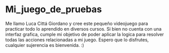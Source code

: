 # Mi_juego_de_pruebas
Me llamo Luca Cittá Giordano y cree este pequeño videojuego para practicar todo lo aprendido en diversos cursos.
  Si bien no cuenta con una interfaz grafica, cumple mi objetivo de poder aplicar la logica para resolver todas las acciones relacionadas a mi juego.
 Espero que lo disfrutes, cualquier sujerencia es bienvenida. :)
